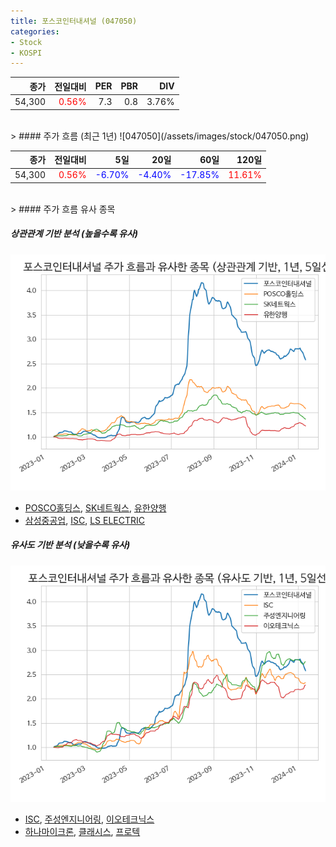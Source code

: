 ```yaml
---
title: 포스코인터내셔널 (047050)
categories:
- Stock
- KOSPI
---
```


|종가|전일대비|PER|PBR|DIV|
|---:|-------:|--:|--:|--:|
|54,300|<span style="color: red">0.56%</span>|7.3|0.8|3.76%|

<!-- more -->
<br>
> #### 주가 흐름 (최근 1년)
![047050](/assets/images/stock/047050.png)

|종가|전일대비|5일|20일|60일|120일|
|---:|-------:|--:|---:|---:|----:|
|54,300|<span style="color: red">0.56%</span>|<span style="color: blue">-6.70%</span>|<span style="color: blue">-4.40%</span>|<span style="color: blue">-17.85%</span>|<span style="color: red">11.61%</span>|

<br>
> #### 주가 흐름 유사 종목

##### 상관관계 기반 분석 (높을수록 유사)
![047050](/assets/images/stock/047050_corr.png)
- [POSCO홀딩스](/005490/), [SK네트웍스](/001740/), [유한양행](/000100/)
- [삼성중공업](/010140/), [ISC](/095340/), [LS ELECTRIC](/010120/)

##### 유사도 기반 분석 (낮을수록 유사)	
![047050](/assets/images/stock/047050_sim.png)
- [ISC](/095340/), [주성엔지니어링](/036930/), [이오테크닉스](/039030/)
- [하나마이크론](/067310/), [클래시스](/214150/), [프로텍](/053610/)